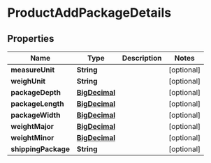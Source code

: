 

# ProductAddPackageDetails

## Properties

Name | Type | Description | Notes
------------ | ------------- | ------------- | -------------
**measureUnit** | **String** |  |  [optional]
**weighUnit** | **String** |  |  [optional]
**packageDepth** | [**BigDecimal**](BigDecimal.md) |  |  [optional]
**packageLength** | [**BigDecimal**](BigDecimal.md) |  |  [optional]
**packageWidth** | [**BigDecimal**](BigDecimal.md) |  |  [optional]
**weightMajor** | [**BigDecimal**](BigDecimal.md) |  |  [optional]
**weightMinor** | [**BigDecimal**](BigDecimal.md) |  |  [optional]
**shippingPackage** | **String** |  |  [optional]





